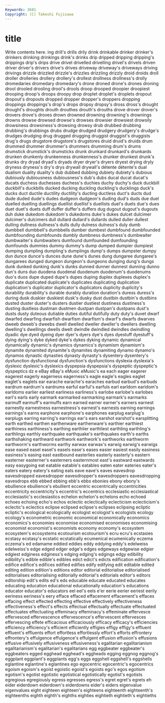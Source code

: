 ```yaml
---
Keywords: 3681 
Copyright: (C) Takeshi Fujisawa
---
```


# title

Write contents here.
ing drill's drills drily drink drinkable
drinker drinker's drinkers drinking drinkings drink's drinks drip dripped dripping
dripping's drippings drip's drips drive drivel drivelled drivelling drivel's drivels
driven driver driver's drivers drive's drives driveway driveway's driveways driving
drivings drizzle drizzled drizzle's drizzles drizzling drizzly droid droids droll
droller drolleries drollery drollery's drollest drollness drollness's drolly dromedaries dromedary
dromedary's drone droned drone's drones droning drool drooled drooling drool's
drools droop drooped droopier droopiest drooping droop's droops droopy drop
droplet droplet's droplets dropout dropout's dropouts dropped dropper dropper's droppers
dropping droppings droppings's drop's drops dropsy dropsy's dross dross's drought
drought's droughts drouth drouthes drouth's drouths drove drover drover's drovers
drove's droves drown drowned drowning drowning's drownings drowns drowse drowsed
drowse's drowses drowsier drowsiest drowsily drowsiness drowsiness's drowsing drowsy drub
drubbed drubbing drubbing's drubbings drubs drudge drudged drudgery drudgery's drudge's
drudges drudging drug drugged drugging druggist druggist's druggists drug's drugs
drugstore drugstore's drugstores druid druid's druids drum drummed drummer drummer's
drummers drumming drum's drums drumstick drumstick's drumsticks drunk drunkard drunkard's
drunkards drunken drunkenly drunkenness drunkenness's drunker drunkest drunk's drunks dry
dryad dryad's dryads dryer dryer's dryers dryest drying dryly dryness
dryness's dry's drys drywall drywall's détente détente's dual dualism duality
duality's dub dubbed dubbing dubiety dubiety's dubious dubiously dubiousness dubiousness's
dub's dubs ducal ducat ducat's ducats duchess duchesses duchess's duchies
duchy duchy's duck duckbill duckbill's duckbills ducked ducking duckling duckling's
ducklings duck's ducks duct ductile ductility ductility's ducting ductless duct's
ducts dud dude duded dude's dudes dudgeon dudgeon's duding dud's
duds due duel duelled duelling duellings duellist duellist's duellists duel's
duels due's dues duet duet's duets duff duffer duffer's duffers
dug dugout dugout's dugouts duh duke dukedom dukedom's dukedoms duke's
dukes dulcet dulcimer dulcimer's dulcimers dull dullard dullard's dullards dulled
duller dullest dulling dullness dullness's dulls dully dulness dulness's duly
dumb dumbbell dumbbell's dumbbells dumber dumbest dumbfound dumbfounded dumbfounding dumbfounds
dumbly dumbness dumbness's dumbwaiter dumbwaiter's dumbwaiters dumfound dumfounded dumfounding dumfounds
dummies dummy dummy's dump dumped dumpier dumpiest dumping dumpling dumpling's
dumplings dump's dumps dumpster dumpy dun dunce dunce's dunces dune
dune's dunes dung dungaree dungaree's dungarees dunged dungeon dungeon's dungeons
dunging dung's dungs dunk dunked dunking dunk's dunks dunned dunner
dunnest dunning dunno dun's duns duo duodena duodenal duodenum duodenum's
duodenums duo's duos dupe duped dupe's dupes duping duplex duplexes
duplex's duplicate duplicated duplicate's duplicates duplicating duplication duplication's duplicator duplicator's
duplicators duplicity duplicity's durability durability's durable durably duration duration's duress
duress's during dusk duskier duskiest dusk's dusky dust dustbin dustbin's
dustbins dusted duster duster's dusters dustier dustiest dustiness dustiness's dusting
dustless dustman dustmen dustpan dustpan's dustpans dust's dusts dusty duteous
dutiable duties dutiful dutifully duty duty's duvet dwarf dwarfed dwarfing
dwarfish dwarfism dwarfism's dwarf's dwarfs dwarves dweeb dweeb's dweebs dwell
dwelled dweller dweller's dwellers dwelling dwelling's dwellings dwells dwelt dwindle
dwindled dwindles dwindling dyadic dye dyed dyeing dyer dyer's dyers
dye's dyes dyestuff dyestuff's dying dying's dyke dyked dyke's dykes
dyking dynamic dynamical dynamically dynamic's dynamics dynamics's dynamism dynamism's dynamite
dynamited dynamite's dynamites dynamiting dynamo dynamo's dynamos dynastic dynasties dynasty
dynasty's dysentery dysentery's dysfunction dysfunctional dysfunction's dysfunctions dyslexia dyslexia's dyslexic
dyslexic's dyslexics dyspepsia dyspepsia's dyspeptic dyspeptic's dyspeptics dz e eBay
eBay's eMusic eMusic's ea each eager eagerer eagerest eagerly eagerness
eagerness's eagle eagle's eagles eaglet eaglet's eaglets ear earache earache's
earaches earbud earbud's earbuds eardrum eardrum's eardrums earful earful's earfuls
earl earldom earldom's earldoms earlier earliest earliness earliness's earlobe earlobe's
earlobes earl's earls early earmark earmarked earmarking earmark's earmarks earmuff
earmuff's earmuffs earn earned earner earner's earners earnest earnestly earnestness
earnestness's earnest's earnests earning earnings earnings's earns earphone earphone's earphones
earplug earplug's earplugs earring earring's earrings ear's ears earshot earshot's
earsplitting earth earthed earthen earthenware earthenware's earthier earthiest earthiness earthiness's
earthing earthlier earthliest earthling earthling's earthlings earthly earthquake earthquake's earthquakes
earth's earths earthshaking earthward earthwork earthwork's earthworks earthworm earthworm's earthworms
earthy earwax earwax's earwig earwig's earwigs ease eased easel easel's
easels ease's eases easier easiest easily easiness easiness's easing east
eastbound easterlies easterly easterly's eastern easterner easterner's easterners easternmost east's
eastward eastwards easy easygoing eat eatable eatable's eatables eaten eater
eateries eater's eaters eatery eatery's eating eats eave eave's eaves
eavesdrop eavesdropped eavesdropper eavesdropper's eavesdroppers eavesdropping eavesdrops ebb ebbed ebbing
ebb's ebbs ebonies ebony ebony's ebullience ebullience's ebullient eccentric eccentrically
eccentricities eccentricity eccentricity's eccentric's eccentrics ecclesiastic ecclesiastical ecclesiastic's ecclesiastics echelon
echelon's echelons echo echoed echoes echoing echo's echos eclectic eclectically
eclecticism eclecticism's eclectic's eclectics eclipse eclipsed eclipse's eclipses eclipsing ecliptic
ecliptic's ecological ecologically ecologist ecologist's ecologists ecology ecology's econometric economic
economical economically economics economics's economies economise economised economises economising economist
economist's economists economy economy's ecosystem ecosystem's ecosystems ecotourism ecotourism's ecru
ecru's ecstasies ecstasy ecstasy's ecstatic ecstatically ecumenical ecumenically eczema eczema's
ed edamame eddied eddies eddy eddying eddy's edelweiss edelweiss's edge
edged edger edge's edges edgeways edgewise edgier edgiest edginess edginess's
edging edging's edgings edgy edibility edibility's edible edible's edibles edict
edict's edicts edification edification's edifice edifice's edifices edified edifies edify
edifying edit editable edited editing edition edition's editions editor editorial
editorialise editorialised editorialises editorialising editorially editorial's editorials editor's editors editorship
edit's edits ed's eds educable educate educated educates educating education
educational educationally education's educations educator educator's educators eel eel's eels
e'er eerie eerier eeriest eerily eeriness eeriness's eery efface effaced
effacement effacement's effaces effacing effect effected effecting effective effectively effectiveness
effectiveness's effect's effects effectual effectually effectuate effectuated effectuates effectuating effeminacy
effeminacy's effeminate effervesce effervesced effervescence effervescence's effervescent effervesces effervescing effete
efficacious efficaciously efficacy efficacy's efficiencies efficiency efficiency's efficient efficiently effigies
effigy effigy's effluent effluent's effluents effort effortless effortlessly effort's efforts
effrontery effrontery's effulgence effulgence's effulgent effusion effusion's effusions effusive effusively
effusiveness effusiveness's egalitarian egalitarianism egalitarianism's egalitarian's egalitarians egg eggbeater eggbeater's
eggbeaters egged egghead egghead's eggheads egging eggnog eggnog's eggplant eggplant's
eggplants egg's eggs eggshell eggshell's eggshells eglantine eglantine's eglantines ego
egocentric egocentric's egocentrics egoism egoism's egoist egoistic egoist's egoists ego's
egos egotism egotism's egotist egotistic egotistical egotistically egotist's egotists egregious
egregiously egress egresses egress's egret egret's egrets eh eider eiderdown
eiderdown's eiderdowns eider's eiders eigenvalue eigenvalues eight eighteen eighteen's eighteens
eighteenth eighteenth's eighteenths eighth eighth's eighths eighties eightieth eightieth's eightieths
